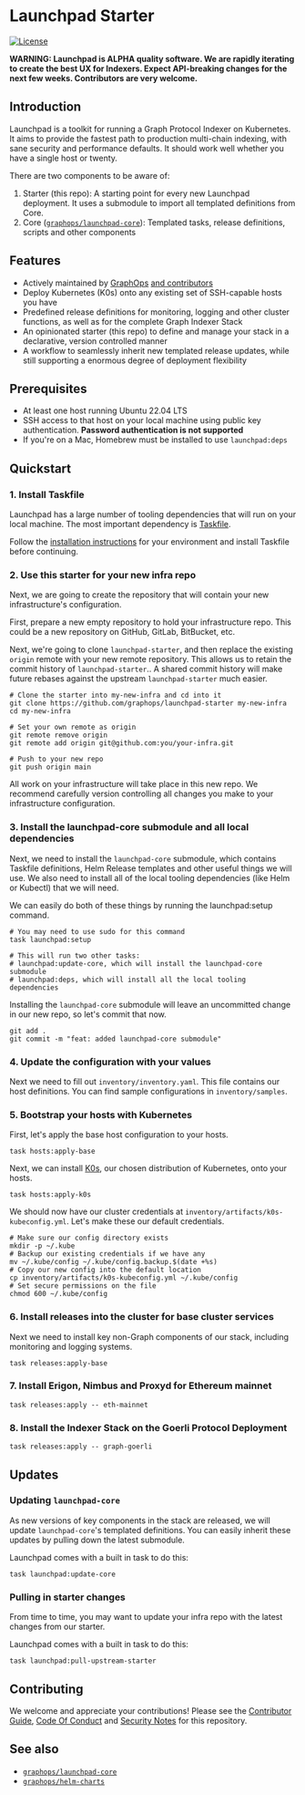 # Launchpad Starter

[![License](https://img.shields.io/badge/License-Apache%202.0-blue.svg)](https://opensource.org/licenses/Apache-2.0)

**WARNING: Launchpad is ALPHA quality software. We are rapidly iterating to create the best UX for Indexers. Expect API-breaking changes for the next few weeks. Contributors are very welcome.**

## Introduction

Launchpad is a toolkit for running a Graph Protocol Indexer on Kubernetes. It aims to provide the fastest path to production multi-chain indexing, with sane security and performance defaults. It should work well whether you have a single host or twenty.

There are two components to be aware of:

1. Starter (this repo): A starting point for every new Launchpad deployment. It uses a submodule to import all templated definitions from Core.
2. Core ([`graphops/launchpad-core`](https://github.com/graphops/launchpad-core)): Templated tasks, release definitions, scripts and other components

## Features

- Actively maintained by [GraphOps](https://graphops.xyz) [and contributors](https://github.com/graphops/helm-charts/graphs/contributors)
- Deploy Kubernetes (K0s) onto any existing set of SSH-capable hosts you have
- Predefined release definitions for monitoring, logging and other cluster functions, as well as for the complete Graph Indexer Stack
- An opinionated starter (this repo) to define and manage your stack in a declarative, version controlled manner
- A workflow to seamlessly inherit new templated release updates, while still supporting a enormous degree of deployment flexibility

## Prerequisites

- At least one host running Ubuntu 22.04 LTS
- SSH access to that host on your local machine using public key authentication. **Password authentication is not supported**
- If you're on a Mac, Homebrew must be installed to use `launchpad:deps`

## Quickstart

### 1. Install Taskfile

Launchpad has a large number of tooling dependencies that will run on your local machine. The most important dependency is [Taskfile](https://taskfile.dev).

Follow the [installation instructions](https://taskfile.dev/installation/) for your environment and install Taskfile before continuing.

### 2. Use this starter for your new infra repo

Next, we are going to create the repository that will contain your new infrastructure's configuration.

First, prepare a new empty repository to hold your infrastructure repo. This could be a new repository on GitHub, GitLab, BitBucket, etc.

Next, we're going to clone `launchpad-starter`, and then replace the existing `origin` remote with your new remote repository. This allows us to retain the commit history of `launchpad-starter`.. A shared commit history will make future rebases against the upstream `launchpad-starter` much easier.

```shell
# Clone the starter into my-new-infra and cd into it
git clone https://github.com/graphops/launchpad-starter my-new-infra
cd my-new-infra

# Set your own remote as origin
git remote remove origin
git remote add origin git@github.com:you/your-infra.git

# Push to your new repo
git push origin main
```

All work on your infrastructure will take place in this new repo. We recommend carefully version controlling all changes you make to your infrastructure configuration.

### 3. Install the launchpad-core submodule and all local dependencies

Next, we need to install the `launchpad-core` submodule, which contains Taskfile definitions, Helm Release templates and other useful things we will use. We also need to install all of the local tooling dependencies (like Helm or Kubectl) that we will need.

We can easily do both of these things by running the launchpad:setup command.

```shell
# You may need to use sudo for this command
task launchpad:setup

# This will run two other tasks:
# launchpad:update-core, which will install the launchpad-core submodule
# launchpad:deps, which will install all the local tooling dependencies
```

Installing the `launchpad-core` submodule will leave an uncommitted change in our new repo, so let's commit that now.

```shell
git add .
git commit -m "feat: added launchpad-core submodule"
```

### 4. Update the configuration with your values

Next we need to fill out `inventory/inventory.yaml`. This file contains our host definitions. You can find sample configurations in `inventory/samples`.

### 5. Bootstrap your hosts with Kubernetes

First, let's apply the base host configuration to your hosts.

```shell
task hosts:apply-base
```

Next, we can install [K0s](https://k0sproject.io/), our chosen distribution of Kubernetes, onto your hosts.

```shell
task hosts:apply-k0s
```

We should now have our cluster credentials at `inventory/artifacts/k0s-kubeconfig.yml`. Let's make these our default credentials.

```shell
# Make sure our config directory exists
mkdir -p ~/.kube
# Backup our existing credentials if we have any
mv ~/.kube/config ~/.kube/config.backup.$(date +%s)
# Copy our new config into the default location
cp inventory/artifacts/k0s-kubeconfig.yml ~/.kube/config
# Set secure permissions on the file
chmod 600 ~/.kube/config
```

### 6. Install releases into the cluster for base cluster services

Next we need to install key non-Graph components of our stack, including monitoring and logging systems.

```shell
task releases:apply-base
```

### 7. Install Erigon, Nimbus and Proxyd for Ethereum mainnet

```shell
task releases:apply -- eth-mainnet
```

### 8. Install the Indexer Stack on the Goerli Protocol Deployment

```shell
task releases:apply -- graph-goerli
```

## Updates

### Updating `launchpad-core`

As new versions of key components in the stack are released, we will update `launchpad-core`'s templated definitions. You can easily inherit these updates by pulling down the latest submodule.

Launchpad comes with a built in task to do this:

```shell
task launchpad:update-core
```

### Pulling in starter changes

From time to time, you may want to update your infra repo with the latest changes from our starter. 

Launchpad comes with a built in task to do this:

```shell
task launchpad:pull-upstream-starter
```

## Contributing

We welcome and appreciate your contributions! Please see the [Contributor Guide](/CONTRIBUTING.md), [Code Of Conduct](/CODE_OF_CONDUCT.md) and [Security Notes](/SECURITY.md) for this repository.

## See also

- [`graphops/launchpad-core`](https://github.com/graphops/launchpad-core)
- [`graphops/helm-charts`](https://github.com/graphops/helm-charts)
